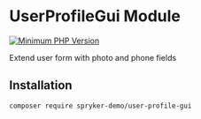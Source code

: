 # UserProfileGui Module
[![Minimum PHP Version](https://img.shields.io/badge/php-%3E%3D%208.2-8892BF.svg)](https://php.net/)

Extend user form with photo and phone fields

## Installation

```
composer require spryker-demo/user-profile-gui
```
